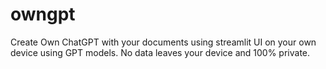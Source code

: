 # owngpt
Create Own ChatGPT with your documents using streamlit UI on your own device using GPT models. No data leaves your device and 100% private.
